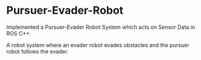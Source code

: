 # Pursuer-Evader-Robot
Implemented a Pursuer-Evader Robot System which acts on Sensor Data in ROS C++.

A robot system where an evader robot evades obstacles and the pursuer robot follows the evader.
